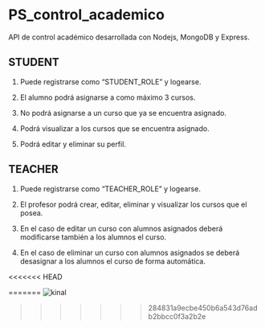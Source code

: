 
# PS_control_academico

API de control académico desarrollada con Nodejs, MongoDB y Express.

## STUDENT
1. Puede registrarse como “STUDENT_ROLE” y logearse.
2. El alumno podrá asignarse a como máximo 3 cursos.
3. No podrá asignarse a un curso que ya se encuentra asignado.

4. Podrá visualizar a los cursos que se encuentra asignado.
5. Podrá editar y eliminar su perfil. 

## TEACHER
1. Puede registrarse como “TEACHER_ROLE” y logearse.
2. El profesor podrá crear, editar, eliminar y visualizar los cursos que el posea.

3. En el caso de editar un curso con alumnos asignados deberá modificarse
también a los alumnos el curso.

4. En el caso de eliminar un curso con alumnos asignados se deberá
desasignar a los alumnos el curso de forma automática. 

<<<<<<< HEAD

=======
![kinal](https://github.com/jchanquin-2022240/PS_control_academico/assets/112147678/47e01174-8839-4e7c-b6d6-bd4d96980297)
>>>>>>> 284831a9ecbe450b6a543d76adb2bbcc0f3a2b2e

